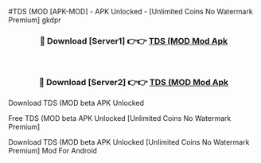 #TDS (MOD [APK-MOD] - APK Unlocked - [Unlimited Coins No Watermark Premium] gkdpr



<div align="center">

<h3>🔴 Download [Server1] 👉👉 <a href="https://momento.my/?title=TDS_(MOD">TDS (MOD Mod Apk</a></h3><br>

<h3>🔴 Download [Server2] 👉👉 <a href="https://momento.my/?title=TDS_(MOD">TDS (MOD Mod Apk</a></h3>
</div>



Download TDS (MOD beta APK Unlocked

Free TDS (MOD beta APK Unlocked [Unlimited Coins No Watermark Premium]

Download TDS (MOD beta APK Unlocked [Unlimited Coins No Watermark Premium] Mod For Android
